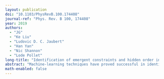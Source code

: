 ```yaml
---
layout: publication
doi: "10.1103/PhysRevB.100.174408"
journal-ref: "Phys. Rev. B 100, 174408"
year: 2019
authors:
  - "JG"
  - "Ke Liu"
  - "Ludovic D. C. Jaubert"
  - "Han Yan"
  - "Nic Shannon"
  - "Lode Pollet"
long-title: "Identification of emergent constraints and hidden order in frustrated magnets using tensorial kernel methods of machine learning"
abstract: "Machine-learning techniques have proved successful in identifying ordered phases of matter. However, it remains an open question how far they can contribute to the understanding of phases without broken symmetry, such as spin liquids. Here we demonstrate how a machine-learning approach can automatically learn the intricate phase diagram of a classical frustrated spin model. The method we employ is a support vector machine equipped with a tensorial kernel and a spectral graph analysis which admits its applicability in an effectively unsupervised context. Thanks to the interpretability of the machine we are able to infer, in closed form, both order parameter tensors of phases with broken symmetry, and the local constraints which signal an emergent gauge structure, and so characterize classical spin liquids. The method is applied to the classical XXZ model on the pyrochlore lattice where it distinguishes, among others, between a hidden biaxial spin-nematic phase and several different classical spin liquids. The results are in full agreement with a previous analysis by Taillefumier _et al._ [[Phys. Rev. X 7, 041057 (2017)](http://dx.doi.org/10.1103/PhysRevX.7.041057)], but go further by providing a systematic hierarchy between disordered regimes, and establishing the physical relevance of the susceptibilities associated with the local constraints. Our work paves the way for the search of new orders and spin liquids in generic frustrated magnets."
math-enabled: false
---
```

